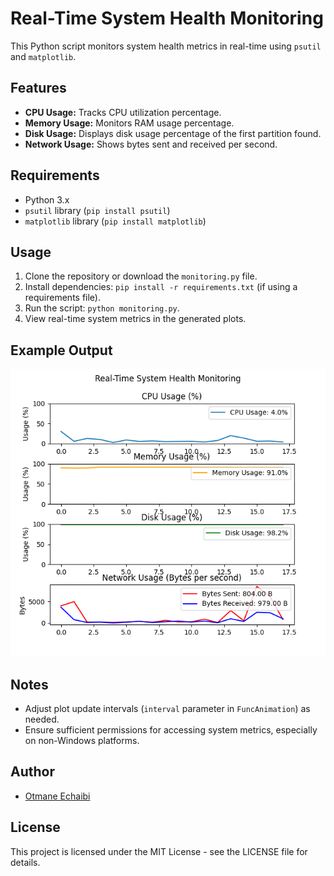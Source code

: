 # Real-Time System Health Monitoring

This Python script monitors system health metrics in real-time using `psutil` and `matplotlib`.

## Features

- **CPU Usage:** Tracks CPU utilization percentage.
- **Memory Usage:** Monitors RAM usage percentage.
- **Disk Usage:** Displays disk usage percentage of the first partition found.
- **Network Usage:** Shows bytes sent and received per second.

## Requirements

- Python 3.x
- `psutil` library (`pip install psutil`)
- `matplotlib` library (`pip install matplotlib`)

## Usage

1. Clone the repository or download the `monitoring.py` file.
2. Install dependencies: `pip install -r requirements.txt` (if using a requirements file).
3. Run the script: `python monitoring.py`.
4. View real-time system metrics in the generated plots.

## Example Output

![System Monitoring](figure.png)

## Notes

- Adjust plot update intervals (`interval` parameter in `FuncAnimation`) as needed.
- Ensure sufficient permissions for accessing system metrics, especially on non-Windows platforms.

## Author

- [Otmane Echaibi](https://github.com/fa5tworm)

## License

This project is licensed under the MIT License - see the LICENSE file for details.
